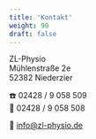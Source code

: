 ```yaml
---
title: 'Kontakt'
weight: 90
draft: false
---
```


ZL-Physio\
Mühlenstraße 2e\
52382 Niederzier

☎️  02428 / 9 058 509\
📠 02428 / 9 058 508

📧  [info@zl-physio.de](mailto:info@zl-physio.de)
